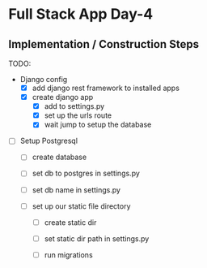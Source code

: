 
# Full Stack App Day-4

## Implementation / Construction Steps

TODO:

- Django config
    - [x] add django rest framework to installed apps
    - [X] create django app
        - [X] add to settings.py
        - [X] set up the urls route
        - [X] wait jump to setup the database
- [ ] Setup Postgresql  
    - [ ] create database
    - [ ] set db to postgres in settings.py
    - [ ] set db name in settings.py
    
    
    - [ ] set up our static file directory
        - [ ] create static dir
        - [ ] set static dir path in settings.py
        - [ ] run migrations

    